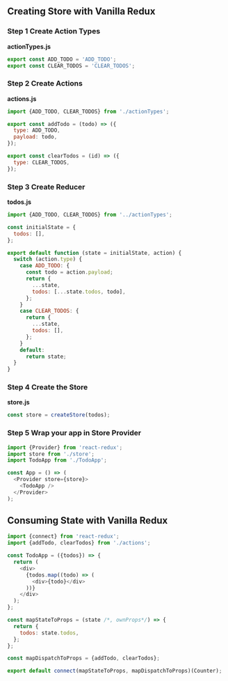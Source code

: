 ## Creating Store with Vanilla Redux

### Step 1 Create Action Types

**actionTypes.js**

```javascript
export const ADD_TODO = 'ADD_TODO';
export const CLEAR_TODOS = 'CLEAR_TODOS';
```

### Step 2 Create Actions

**actions.js**

```javascript
import {ADD_TODO, CLEAR_TODOS} from './actionTypes';

export const addTodo = (todo) => ({
  type: ADD_TODO,
  payload: todo,
});

export const clearTodos = (id) => ({
  type: CLEAR_TODOS,
});
```

### Step 3 Create Reducer

**todos.js**

```javascript
import {ADD_TODO, CLEAR_TODOS} from '../actionTypes';

const initialState = {
  todos: [],
};

export default function (state = initialState, action) {
  switch (action.type) {
    case ADD_TODO: {
      const todo = action.payload;
      return {
        ...state,
        todos: [...state.todos, todo],
      };
    }
    case CLEAR_TODOS: {
      return {
        ...state,
        todos: [],
      };
    }
    default:
      return state;
  }
}
```

### Step 4 Create the Store

**store.js**

```javascript
const store = createStore(todos);
```

### Step 5 Wrap your app in Store Provider

```javascript
import {Provider} from 'react-redux';
import store from './store';
import TodoApp from './TodoApp';

const App = () => (
  <Provider store={store}>
    <TodoApp />
  </Provider>
);
```

## Consuming State with Vanilla Redux

```javascript
import {connect} from 'react-redux';
import {addTodo, clearTodos} from './actions';

const TodoApp = ({todos}) => {
  return (
    <div>
      {todos.map((todo) => (
        <div>{todo}</div>
      ))}
    </div>
  );
};

const mapStateToProps = (state /*, ownProps*/) => {
  return {
    todos: state.todos,
  };
};

const mapDispatchToProps = {addTodo, clearTodos};

export default connect(mapStateToProps, mapDispatchToProps)(Counter);
```

